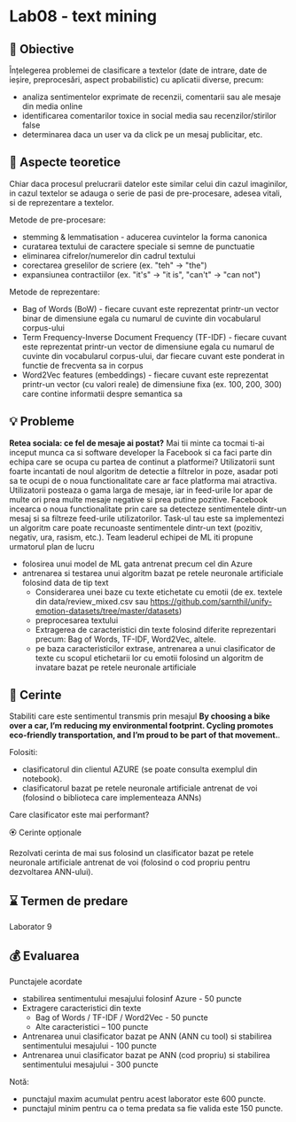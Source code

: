 # Lab08 - text mining



## :microscope: Obiective 

Înțelegerea problemei de clasificare a textelor (date de intrare, date de ieșire, preprocesări, aspect probabilistic) cu aplicatii diverse, precum:
- analiza sentimentelor exprimate de recenzii, comentarii sau ale mesaje din media online
- identificarea comentarilor toxice in social media sau recenzilor/stirilor false
- determinarea daca un user va da click pe un mesaj publicitar, etc.

## :book:  Aspecte teoretice

Chiar daca procesul prelucrarii datelor este similar celui din cazul imaginilor, in cazul textelor se adauga o serie de pasi de pre-procesare, adesea vitali, si de reprezentare a textelor.

Metode de pre-procesare:
- stemming & lemmatisation - aducerea cuvintelor la forma canonica 
- curatarea textului de caractere speciale si semne de punctuatie
- eliminarea cifrelor/numerelor din cadrul textului 
- corectarea greselilor de scriere (ex. "teh" -> "the")
- expansiunea contractiilor (ex. "it's" -> "it is", "can't" -> "can not")

Metode de reprezentare:
- Bag of Words (BoW) - fiecare cuvant este reprezentat printr-un vector binar de dimensiune egala cu numarul de cuvinte din vocabularul corpus-ului
- Term Frequency-Inverse Document Frequency (TF-IDF) - fiecare cuvant este reprezentat printr-un vector de dimensiune egala cu numarul de cuvinte din vocabularul corpus-ului, dar fiecare cuvant este ponderat in functie de frecventa sa in corpus
- Word2Vec features (embeddings) - fiecare cuvant este reprezentat printr-un vector (cu valori reale) de dimensiune fixa (ex. 100, 200, 300) care contine informatii despre semantica sa


## :bulb: Probleme

**Retea sociala: ce fel de mesaje ai postat?**
Mai tii minte ca tocmai ti-ai inceput munca ca si software developer la Facebook si ca faci parte din echipa care se ocupa cu partea de continut a platformei? 
Utilizatorii sunt foarte incantati de noul algoritm de detectie a filtrelor in poze, asadar poti sa te ocupi de o noua functionalitate care ar face platforma mai atractiva. Utilizatorii posteaza o gama larga de mesaje, iar in feed-urile lor apar de multe ori prea multe mesaje negative si prea putine pozitive. Facebook incearca o noua functionalitate prin care sa detecteze sentimentele dintr-un mesaj si sa filtreze feed-urile utilizatorilor. 
Task-ul tau este sa implementezi un algoritm care poate recunoaste sentimentele dintr-un text (pozitiv, negativ, ura, rasism, etc.). 
Team leaderul echipei de ML iti propune urmatorul plan de lucru 
- folosirea unui model de ML gata antrenat precum cel din Azure
- antrenarea si testarea unui algoritm bazat pe retele neuronale artificiale folosind data de tip text
    - Considerarea unei baze cu texte etichetate cu emotii (de ex. textele din data/review_mixed.csv sau https://github.com/sarnthil/unify-emotion-datasets/tree/master/datasets)
    - preprocesarea textului
    - Extragerea de caracteristici din texte folosind diferite reprezentari precum: Bag of Words, TF-IDF, Word2Vec, altele.
    - pe baza caracteristicilor extrase, antrenarea a unui clasificator de texte cu scopul etichetarii lor cu emotii folosind un algoritm de invatare bazat pe retele neuronale artificiale

## :memo:  Cerinte 

Stabiliti care este sentimentul transmis prin mesajul **By choosing a bike over a car, I’m reducing my environmental footprint. Cycling promotes eco-friendly transportation, and I’m proud to be part of that movement.**. 

Folositi: 
- clasificatorul din clientul AZURE (se poate consulta exemplul din notebook).
- clasificatorul bazat pe retele neuronale artificiale antrenat de voi (folosind o biblioteca care implementeaza ANNs)

Care clasificator este mai performant?


🏵️ Cerinte opționale

Rezolvati cerinta de mai sus folosind un clasificator bazat pe retele neuronale artificiale antrenat de voi (folosind o cod propriu pentru dezvoltarea ANN-ului).


## :hourglass: Termen de predare 
Laborator 9

## :moneybag: Evaluarea

Punctajele acordate
- stabilirea sentimentului mesajului folosinf Azure - 50 puncte
- Extragere caracteristici din texte 
    - Bag of Words / TF-IDF / Word2Vec - 50 puncte
    - Alte caracteristici – 100 puncte
- Antrenarea unui clasificator bazat pe ANN (ANN cu tool) si stabilirea sentimentului mesajului - 100 puncte
- Antrenarea unui clasificator bazat pe ANN (cod propriu) si stabilirea sentimentului mesajului - 300 puncte



Notă: 
- punctajul maxim acumulat pentru acest laborator este 600 puncte.
- punctajul minim pentru ca o tema predata sa fie valida este 150 puncte.  





